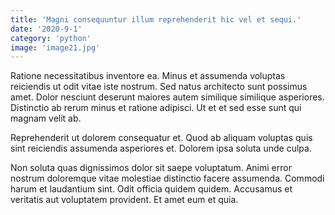 ```yaml
---
title: 'Magni consequuntur illum reprehenderit hic vel et sequi.'
date: '2020-9-1'
category: 'python'
image: 'image21.jpg'
---
```


Ratione necessitatibus inventore ea. Minus et assumenda voluptas reiciendis ut odit vitae iste nostrum. Sed natus architecto sunt possimus amet. Dolor nesciunt deserunt maiores autem similique similique asperiores. Distinctio ab rerum minus et ratione adipisci. Ut et et sed esse sunt qui magnam velit ab.
 Reprehenderit ut dolorem consequatur et. Quod ab aliquam voluptas quis sint reiciendis assumenda asperiores et. Dolorem ipsa soluta unde culpa.
 Non soluta quas dignissimos dolor sit saepe voluptatum. Animi error nostrum doloremque vitae molestiae distinctio facere assumenda. Commodi harum et laudantium sint. Odit officia quidem quidem. Accusamus et veritatis aut voluptatem provident. Et amet eum et quia.
